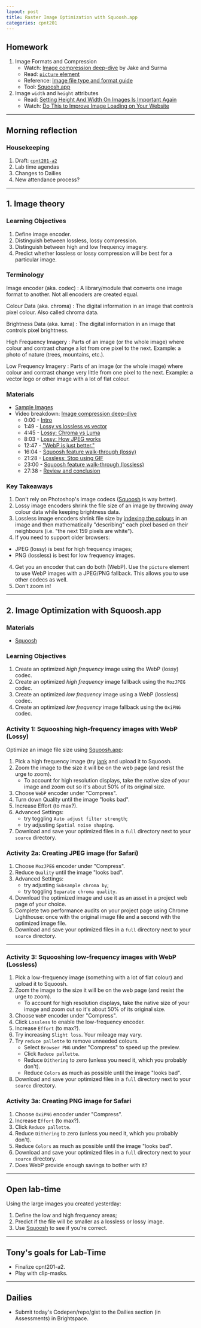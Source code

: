 ```yaml
---
layout: post
title: Raster Image Optimization with Squoosh.app
categories: cpnt201
---
```


## Homework
1. Image Formats and Compression
    - Watch: [Image compression deep-dive](https://youtu.be/F1kYBnY6mwg) by Jake and Surma
    - Read: [`picture` element](https://developer.mozilla.org/en-US/docs/Web/HTML/Element/picture)
    - Reference: [Image file type and format guide](https://developer.mozilla.org/en-US/docs/Web/Media/Formats/Image_types)
    - Tool: [Squoosh.app](https://squoosh.app/)
2. Image `width` and `height` attributes
    - Read: [Setting Height And Width On Images Is Important Again](https://www.smashingmagazine.com/2020/03/setting-height-width-images-important-again/)
    - Watch: [Do This to Improve Image Loading on Your Website](https://youtu.be/4-d_SoCHeWE)

---

## Morning reflection
### Housekeeping
1. Draft: [`cpnt201-a2`](https://github.com/sait-wbdv/assessments/tree/master/cpnt201/assignment-2)
2. Lab time agendas
3. Changes to Dailies
4. New attendance process?

---

## 1. Image theory
### Learning Objectives
1. Define image encoder.
2. Distinguish between lossless, lossy compression.
3. Distinguish between high and low frequency imagery.
4. Predict whether lossless or lossy compression will be best for a particular image.

### Terminology
<dl>
Image encoder (aka. codec)
: A library/module that converts one image format to another. Not all encoders are created equal.

Colour Data (aka. chroma)
: The digital information in an image that controls pixel colour. Also called chroma data.

Brightness Data (aka. luma)
: The digital information in an image that controls pixel brightness.

High Frequency Imagery
: Parts of an image (or the whole image) where colour and contrast change a lot from one pixel to the next. Example: a photo of nature (trees, mountains, etc.).

Low Frequency Imagery
: Parts of an image (or the whole image) where colour and contrast change very little from one pixel to the next. Example: a vector logo or other image with a lot of flat colour.

### Materials
- [Sample Images](https://github.com/sait-wbdv/sample-code/tree/master/assets/images)
- Video breakdown: [Image compression deep-dive](https://youtu.be/F1kYBnY6mwg)
  - 0:00 - [Intro](https://youtu.be/F1kYBnY6mwg)
  - 1:49 - [Lossy vs lossless vs vector](https://youtu.be/F1kYBnY6mwg?t=100)
  - 4:45 - [Lossy: Chroma vs Luma](https://youtu.be/F1kYBnY6mwg?t=285)
  - 8:03 - [Lossy: How JPEG works](https://youtu.be/F1kYBnY6mwg?t=483)
  - 12:47 - ["WebP is just better."](https://youtu.be/F1kYBnY6mwg?t=767)
  - 16:04 - [Squoosh feature walk-through (lossy)](https://youtu.be/F1kYBnY6mwg?t=964)
  - 21:28 - [Lossless: Stop using GIF](https://youtu.be/F1kYBnY6mwg?t=1288)
  - 23:00 - [Squoosh feature walk-through (lossless)](https://youtu.be/F1kYBnY6mwg?t=1380)
  - 27:38 - [Review and conclusion](https://youtu.be/F1kYBnY6mwg?t=1658)

### Key Takeaways
1. Don't rely on Photoshop's image codecs ([Squoosh](https://squoosh.app/) is way better).
1. Lossy image encoders shrink the file size of an image by throwing away colour data while keeping brightness data.
2. Lossless image encoders shrink file size by [indexing the colours](https://en.wikipedia.org/wiki/Indexed_color) in an image and then mathematically "describing" each pixel based on their neighbours (i.e. "the next 159 pixels are white").
3. If you need to support older browsers:
  - JPEG (lossy) is best for high frequency images;
  - PNG (lossless) is best for low frequency images.
4. Get you an encoder that can do both (WebP). Use the `picture` element to use WebP images with a JPEG/PNG fallback. This allows you to use other codecs as well.
5. Don't zoom in!

---

## 2. Image Optimization with Squoosh.app
### Materials
- [Squoosh](https://squoosh.app/)

### Learning Objectives
1. Create an optimized _high frequency_ image using the WebP (lossy) codec.
2. Create an optimized _high frequency_ image fallback using the `MozJPEG` codec.
3. Create an optimized _low frequency_ image using a WebP (lossless) codec.
4. Create an optimized _low frequency_ image fallback using the `OxiPNG` codec.

### Activity 1: Squooshing high-frequency images with WebP (Lossy)
Optimize an image file size using [Squoosh.app](https://squoosh.app/):
1. Pick a high frequency image (try [jank](https://github.com/sait-wbdv/assets/blob/main/images/source/jank.png) and upload it to Squoosh.
2. Zoom the image to the size it will be on the web page (and resist the urge to zoom).
    - To account for high resolution displays, take the native size of your image and zoom out so it's about 50% of its original size.
3. Choose `WebP` encoder under "Compress".
4. Turn down Quality until the image "looks bad".
5. Increase Effort (to max?).
6. Advanced Settings: 
    - try toggling `Auto adjust filter strength`;
    - try adjusting `Spatial noise shaping`.
7. Download and save your optimized files in a `full` directory next to your `source` directory.

### Activity 2a: Creating JPEG image (for Safari)
1. Choose `MozJPEG` encoder under "Compress".
2. Reduce `Quality` until the image "looks bad".
3. Advanced Settings:
    - try adjusting `Subsample chroma by`;
    - try toggling `Separate chroma quality`.
4. Download the optimized image and use it as an asset in a project web page of your choice.
5. Complete two performance audits on your project page using Chrome Lighthouse: once with the original image file and a second with the optimized image file.
6. Download and save your optimized files in a `full` directory next to your `source` directory.

---

### Activity 3: Squooshing low-frequency images with WebP (Lossless)
1. Pick a low-frequency image (something with a lot of flat colour) and upload it to Squoosh.
2. Zoom the image to the size it will be on the web page (and resist the urge to zoom).
    - To account for high resolution displays, take the native size of your image and zoom out so it's about 50% of its original size.
3. Choose `WebP` encoder under "Compress".
4. Click `Lossless` to enable the low-frequency encoder.
5. Increase `Effort` (to max?).
6. Try increasing `Slight loss`. Your mileage may vary.
7. Try `reduce pallette` to remove unneeded colours.
    - Select `Browser PNG` under "Compress" to speed up the preview.
    - Click `Reduce pallette`.
    - Reduce `Dithering` to zero (unless you need it, which you probably don't).
    - Reduce `Colors` as much as possible until the image "looks bad".
8. Download and save your optimized files in a `full` directory next to your `source` directory.

### Activity 3a: Creating PNG image for Safari
1. Choose `OxiPNG` encoder under "Compress".
2. Increase `Effort` (to max?).
3. Click `Reduce pallette`.
4. Reduce `Dithering` to zero (unless you need it, which you probably don't).
5. Reduce `Colors` as much as possible until the image "looks bad".
6. Download and save your optimized files in a `full` directory next to your `source` directory.
7. Does WebP provide enough savings to bother with it?

---

## Open lab-time
Using the large images you created yesterday:
1. Define the low and high frequency areas;
2. Predict if the file will be smaller as a lossless or lossy image.
3. Use [Squoosh](https://squoosh.app/) to see if you're correct.

---

## Tony's goals for Lab-Time
- Finalize cpnt201-a2.
- Play with clip-masks.

---

## Dailies
- Submit today's Codepen/repo/gist to the Dailies section (in Assessments) in Brightspace.
